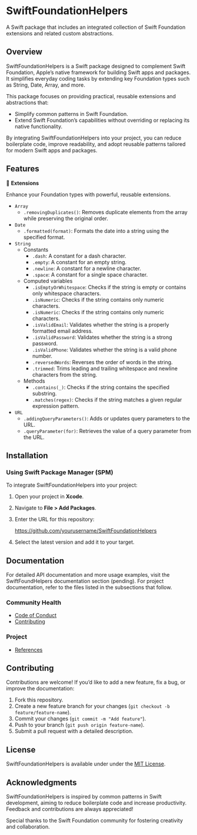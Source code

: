 # SwiftFoundationHelpers

A Swift package that includes an integrated collection of Swift Foundation extensions and related
custom abstractions.

## Overview

SwiftFoundationHelpers is a Swift package designed to complement Swift Foundation, Apple’s native
framework for building Swift apps and packages.  It simplifies everyday coding tasks by extending
key Foundation types such as String, Date, Array, and more.

This package focuses on providing practical, reusable extensions and abstractions that:

* Simplify common patterns in Swift Foundation.
* Extend Swift Foundation’s capabilities without overriding or replacing its native functionality.

By integrating SwiftFoundationHelpers into your project, you can reduce boilerplate code, improve
readability, and adopt reusable patterns tailored for modern Swift apps and packages.

## Features

🔧 **Extensions**

Enhance your Foundation types with powerful, reusable extensions.

* `Array`
  * `.removingDuplicates()`: Removes duplicate elements from the array while preserving the
     original order.
* `Date`
  * `.formatted(format)`: Formats the date into a string using the specified format.
* `String`
  * Constants
    * `.dash`: A constant for a dash character.
    * `.empty`: A constant for an empty string.
    * `.newline`: A constant for a newline character.
    * `.space`: A constant for a single space character.
  * Computed variables
    * `.isEmptyOrWhitespace`: Checks if the string is empty or contains only whitespace characters.
    * `.isNumeric`: Checks if the string contains only numeric characters.
    * `.isNumeric`: Checks if the string contains only numeric characters.
    * `.isValidEmail`: Validates whether the string is a properly formatted email address.
    * `.isValidPassword`: Validates whether the string is a strong password.
    * `.isValidPhone`: Validates whether the string is a valid phone number.
    * `.reversedWords`: Reverses the order of words in the string.
    * `.trimmed`: Trims leading and trailing whitespace and newline characters from the string.
  * Methods
    * `.contains(_)`: Checks if the string contains the specified substring.
    * `.matches(regex)`: Checks if the string matches a given regular expression pattern.
* `URL`
  * `.addingQueryParameters()`: Adds or updates query parameters to the URL.
  * `.queryParameter(for)`: Retrieves the value of a query parameter from the URL.

## Installation

### Using Swift Package Manager (SPM)

To integrate SwiftFoundationHelpers into your project:

1. Open your project in **Xcode**.
2. Navigate to **File > Add Packages**.
3. Enter the URL for this repository:

   <https://github.com/yourusername/SwiftFoundationHelpers>

4. Select the latest version and add it to your target.

## Documentation

For detailed API documentation and more usage examples, visit the SwiftFoundHelpers documentation
section (pending).  For project documentation, refer to the files listed in the subsections that
follow.

### Community Health

* [Code of Conduct](CODE_OF_CONDUCT.md)
* [Contributing](CONTRIBUTING.md)

### Project

* [References](REFERENCES.md)

## Contributing

Contributions are welcome!  If you’d like to add a new feature, fix a bug, or improve the
documentation:

1. Fork this repository.
2. Create a new feature branch for your changes (`git checkout -b feature/feature-name`).
3. Commit your changes (`git commit -m "Add feature"`).
4. Push to your branch (`git push origin feature-name`).
5. Submit a pull request with a detailed description.

## License

SwiftFoundationHelpers is available under under the [MIT License](LICENSE).

## Acknowledgments

SwiftFoundationHelpers is inspired by common patterns in Swift development, aiming to reduce
boilerplate code and increase productivity.  Feedback and contributions are always appreciated!

Special thanks to the Swift Foundation community for fostering creativity and collaboration.

